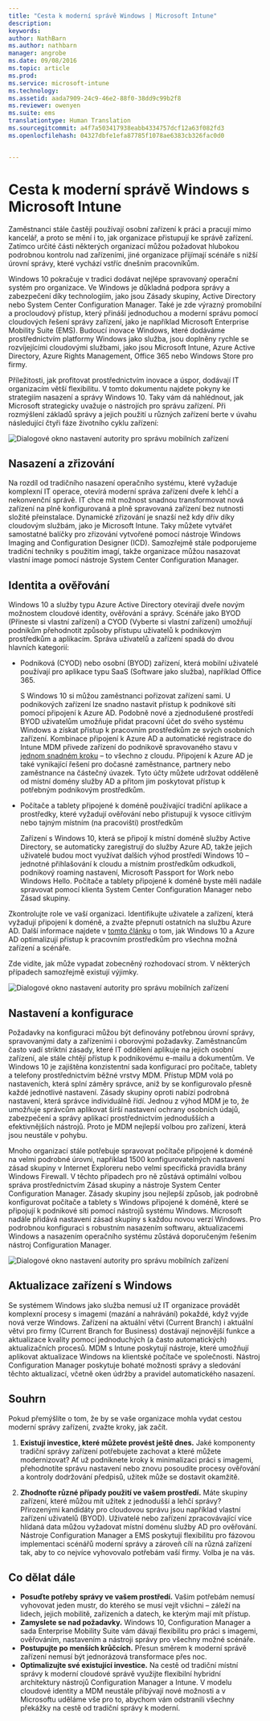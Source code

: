 ```yaml
---
title: "Cesta k moderní správě Windows | Microsoft Intune"
description: 
keywords: 
author: NathBarn
ms.author: nathbarn
manager: angrobe
ms.date: 09/08/2016
ms.topic: article
ms.prod: 
ms.service: microsoft-intune
ms.technology: 
ms.assetid: aada7909-24c9-46e2-88f0-38dd9c99b2f8
ms.reviewer: owenyen
ms.suite: ems
translationtype: Human Translation
ms.sourcegitcommit: a4f7a503417938eabb4334757dcf12a63f082fd3
ms.openlocfilehash: 04327dbfe1efa87785f1078ae6383cb326fac0d0


---
```


# Cesta k moderní správě Windows s Microsoft Intune

Zaměstnanci stále častěji používají osobní zařízení k práci a pracují mimo kancelář, a proto se mění i to, jak organizace přistupují ke správě zařízení. Zatímco určité části některých organizací můžou požadovat hlubokou podrobnou kontrolu nad zařízeními, jiné organizace přijímají scénáře s nižší úrovní správy, které vychází vstříc dnešním pracovníkům.

Windows 10 pokračuje v tradici dodávat nejlépe spravovaný operační systém pro organizace. Ve Windows je důkladná podpora správy a zabezpečení díky technologiím, jako jsou Zásady skupiny, Active Directory nebo System Center Configuration Manager. Také je zde výrazný promobilní a procloudový přístup, který přináší jednoduchou a moderní správu pomocí cloudových řešení správy zařízení, jako je například Microsoft Enterprise Mobility Suite (EMS). Budoucí inovace Windows, které dodáváme prostřednictvím platformy Windows jako služba, jsou doplněny rychle se rozvíjejícími cloudovými službami, jako jsou Microsoft Intune, Azure Active Directory, Azure Rights Management, Office 365 nebo Windows Store pro firmy.

Příležitosti, jak profitovat prostřednictvím inovace a úspor, dodávají IT organizacím větší flexibilitu. V tomto dokumentu najdete pokyny ke strategiím nasazení a správy Windows 10. Taky vám dá nahlédnout, jak Microsoft strategicky uvažuje o nástrojích pro správu zařízení. Při rozmýšlení základů správy a jejich použití u různých zařízení berte v úvahu následující čtyři fáze životního cyklu zařízení:

![Dialogové okno nastavení autority pro správu mobilních zařízení](../media/mdm-path-stages.png)

## Nasazení a zřizování

Na rozdíl od tradičního nasazení operačního systému, které vyžaduje komplexní IT operace, otevírá moderní správa zařízení dveře k lehčí a nekonvenční správě. IT chce mít možnost snadnou transformovat nová zařízení na plně konfigurovaná a plně spravovaná zařízení bez nutnosti složité přeinstalace.  Dynamické zřizování je snazší než kdy dřív díky cloudovým službám, jako je Microsoft Intune. Taky můžete vytvářet samostatné balíčky pro zřizování vytvořené pomocí nástroje Windows Imaging and Configuration Designer (ICD). Samozřejmě stále podporujeme tradiční techniky s použitím imagí, takže organizace můžou nasazovat vlastní image pomocí nástroje System Center Configuration Manager.

## Identita a ověřování

Windows 10 a služby typu Azure Active Directory otevírají dveře novým možnostem cloudové identity, ověřování a správy. Scénáře jako BYOD (Přineste si vlastní zařízení) a CYOD (Vyberte si vlastní zařízení) umožňují podnikům přehodnotit způsoby přístupu uživatelů k podnikovým prostředkům a aplikacím. Správa uživatelů a zařízení spadá do dvou hlavních kategorií:

- Podniková (CYOD) nebo osobní (BYOD) zařízení, která mobilní uživatelé používají pro aplikace typu SaaS (Software jako služba), například Office 365.

  S Windows 10 si můžou zaměstnanci pořizovat zařízení sami. U podnikových zařízení lze snadno nastavit přístup k podnikové síti pomocí připojení k Azure AD. Podobně nové a zjednodušené prostředí BYOD uživatelům umožňuje přidat pracovní účet do svého systému Windows a získat přístup k pracovním prostředkům ze svých osobních zařízení. Kombinace připojení k Azure AD a automatické registrace do Intune MDM přivede zařízení do podnikově spravovaného stavu v [jednom snadném kroku](https://blogs.technet.microsoft.com/ad/2015/08/14/windows-10-azure-ad-and-microsoft-intune-automatic-mdm-enrollment-powered-by-the-cloud/) – to všechno z cloudu. Připojení k Azure AD je také vynikající řešení pro dočasné zaměstnance, partnery nebo zaměstnance na částečný úvazek. Tyto účty můžete udržovat odděleně od místní domény služby AD a přitom jim poskytovat přístup k potřebným podnikovým prostředkům.
- Počítače a tablety připojené k doméně používající tradiční aplikace a prostředky, které vyžadují ověřování nebo přistupují k vysoce citlivým nebo tajným místním (na pracovišti) prostředkům

  Zařízení s Windows 10, která se připojí k místní doméně služby Active Directory, se automaticky zaregistrují do služby Azure AD, takže jejich uživatelé budou moct využívat dalších výhod prostředí Windows 10 – jednotné přihlašování k cloudu a místním prostředkům odkudkoli, podnikový roaming nastavení, Microsoft Passport for Work nebo Windows Hello. Počítače a tablety připojené k doméně byste měli nadále spravovat pomocí klienta System Center Configuration Manager nebo Zásad skupiny.

Zkontrolujte role ve vaší organizaci. Identifikujte uživatele a zařízení, která vyžadují připojení k doméně, a zvažte přepnutí ostatních na službu Azure AD. Další informace najdete v [tomto článku](https://azure.microsoft.com/en-us/documentation/articles/active-directory-azureadjoin-windows10-devices/) o tom, jak Windows 10 a Azure AD optimalizují přístup k pracovním prostředkům pro všechna možná zařízení a scénáře.

Zde vidíte, jak může vypadat zobecněný rozhodovací strom. V některých případech samozřejmě existují výjimky.

![Dialogové okno nastavení autority pro správu mobilních zařízení](../media/mdm-path-stages-flow1.png)

## Nastavení a konfigurace

Požadavky na konfiguraci můžou být definovány potřebnou úrovní správy, spravovanými daty a zařízeními i oborovými požadavky. Zaměstnancům často vadí striktní zásady, které IT oddělení aplikuje na jejich osobní zařízení, ale stále chtějí přístup k podnikovému e-mailu a dokumentům. Ve Windows 10 je zajištěna konzistentní sada konfigurací pro počítače, tablety a telefony prostřednictvím běžné vrstvy MDM. Přístup MDM volá po nastaveních, která splní záměry správce, aniž by se konfigurovalo přesně každé jednotlivé nastavení. Zásady skupiny oproti nabízí podrobná nastavení, která správce individuálně řídí. Jednou z výhod MDM je to, že umožňuje správcům aplikovat širší nastavení ochrany osobních údajů, zabezpečení a správy aplikací prostřednictvím jednodušších a efektivnějších nástrojů. Proto je MDM nejlepší volbou pro zařízení, která jsou neustále v pohybu.

Mnoho organizací stále potřebuje spravovat počítače připojené k doméně na velmi podrobné úrovni, například 1500 konfigurovatelných nastavení zásad skupiny v Internet Exploreru nebo velmi specifická pravidla brány Windows Firewall. V těchto případech pro ně zůstává optimální volbou správa prostřednictvím Zásad skupiny a nástroje System Center Configuration Manager. Zásady skupiny jsou nejlepší způsob, jak podrobně konfigurovat počítače a tablety s Windows připojené k doméně, které se připojují k podnikové síti pomocí nástrojů systému Windows. Microsoft nadále přidává nastavení zásad skupiny s každou novou verzí Windows. Pro podrobnou konfiguraci s robustním nasazením softwaru, aktualizacemi Windows a nasazením operačního systému zůstává doporučeným řešením nástroj Configuration Manager.

![Dialogové okno nastavení autority pro správu mobilních zařízení](../media/mdm-path-stages-flow2.png)

## Aktualizace zařízení s Windows

Se systémem Windows jako služba nemusí už IT organizace provádět komplexní procesy s imagemi (mazání a nahrávání) pokaždé, když vyjde nová verze Windows. Zařízení na aktuální větvi (Current Branch) i aktuální větvi pro firmy (Current Branch for Business) dostávají nejnovější funkce a aktualizace kvality pomocí jednoduchých (a často automatických) aktualizačních procesů. MDM s Intune poskytují nástroje, které umožňují aplikovat aktualizace Windows na klientské počítače ve společnosti. Nástroj Configuration Manager poskytuje bohaté možnosti správy a sledování těchto aktualizací, včetně oken údržby a pravidel automatického nasazení.

## Souhrn

Pokud přemýšlíte o tom, že by se vaše organizace mohla vydat cestou moderní správy zařízení, zvažte kroky, jak začít.

1. **Existují investice, které můžete provést ještě dnes.** Jaké komponenty tradiční správy zařízení potřebujete zachovat a které můžete modernizovat? Ať už podniknete kroky k minimalizaci práci s imagemi, přehodnotíte správu nastavení nebo znovu posoudíte procesy ověřování a kontroly dodržování předpisů, užitek může se dostavit okamžitě.

2. **Zhodnoťte různé případy použití ve vašem prostředí.** Máte skupiny zařízení, které můžou mít užitek z jednodušší a lehčí správy? Přirozenými kandidáty pro cloudovou správu jsou například vlastní zařízení uživatelů (BYOD). Uživatelé nebo zařízení zpracovávající více hlídaná data můžou vyžadovat místní doménu služby AD pro ověřování. Nástroje Configuration Manager a EMS poskytují flexibilitu pro fázovou implementaci scénářů moderní správy a zároveň cílí na různá zařízení tak, aby to co nejvíce vyhovovalo potřebám vaší firmy. Volba je na vás.

## Co dělat dále

- **Posuďte potřeby správy ve vašem prostředí.** Vašim potřebám nemusí vyhovovat jeden mustr, do kterého se musí vejít všichni – záleží na lidech, jejich mobilitě, zařízeních a datech, ke kterým mají mít přístup.
- **Zamyslete se nad požadavky.** Windows 10, Configuration Manager a sada Enterprise Mobility Suite vám dávají flexibilitu pro práci s imagemi, ověřováním, nastavením a nástroji správy pro všechny možné scénáře.
- **Postupujte po menších krůčcích.** Přesun směrem k moderní správě zařízení nemusí být jednorázová transformace přes noc.
- **Optimalizujte své existující investice.** Na cestě od tradiční místní správy k moderní cloudové správě využijte flexibilní hybridní architektury nástrojů Configuration Manager a Intune. V modelu cloudové identity a MDM neustále přibývají nové možnosti a v Microsoftu uděláme vše pro to, abychom vám odstranili všechny překážky na cestě od tradiční správy k moderní.



<!--HONumber=Oct16_HO4-->


